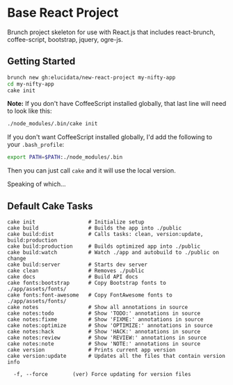 # Base React Project

Brunch project skeleton for use with React.js that includes react-brunch, coffee-script,
bootstrap, jquery, ogre-js.

## Getting Started

```bash
brunch new gh:elucidata/new-react-project my-nifty-app
cd my-nifty-app
cake init
```

**Note:** If you don't have CoffeeScript installed globally, that last line will need to look like this: 

```bash
./node_modules/.bin/cake init
```

If you don't want CoffeeScript installed globally, I'd add the following to your `.bash_profile`:

```bash
export PATH=$PATH:./node_modules/.bin
```

Then you can just call `cake` and it will use the local version.

Speaking of which...

## Default Cake Tasks


    cake init                 # Initialize setup
    cake build                # Builds the app into ./public
    cake build:dist           # Calls tasks: clean, version:update, build:production
    cake build:production     # Builds optimized app into ./public
    cake build:watch          # Watch ./app and autobuild to ./public on change
    cake build:server         # Starts dev server
    cake clean                # Removes ./public
    cake docs                 # Build API docs
    cake fonts:bootstrap      # Copy Bootstrap fonts to ./app/assets/fonts/
    cake fonts:font-awesome   # Copy FontAwesome fonts to ./app/assets/fonts/
    cake notes                # Show all annotations in source
    cake notes:todo           # Show 'TODO:' annotations in source
    cake notes:fixme          # Show 'FIXME:' annotations in source
    cake notes:optimize       # Show 'OPTIMIZE:' annotations in source
    cake notes:hack           # Show 'HACK:' annotations in source
    cake notes:review         # Show 'REVIEW:' annotations in source
    cake notes:note           # Show 'NOTE:' annotations in source
    cake version              # Prints current app version
    cake version:update       # Updates all the files that contain version info

      -f, --force        (ver) Force updating for version files
